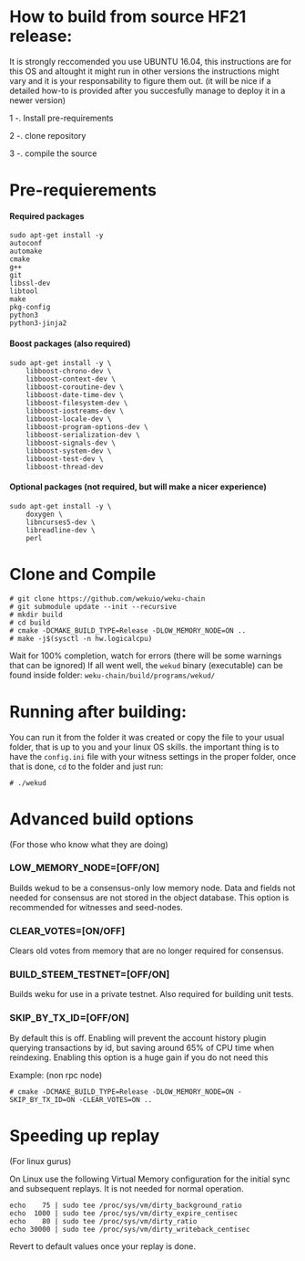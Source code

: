 # How to build from source HF21 release:

It is strongly reccomended you use UBUNTU 16.04, this instructions are for this OS and altought it might run in other versions the instructions might vary and it is your responsability to figure them out. (it will be nice if a detailed how-to is provided after you succesfully manage to deploy it in a newer version)

1 -. Install pre-requirements

2 -. clone repository

3 -. compile the source

# Pre-requierements


#### Required packages
```
sudo apt-get install -y 
autoconf 
automake 
cmake 
g++ 
git 
libssl-dev 
libtool 
make 
pkg-config 
python3 
python3-jinja2
```

#### Boost packages (also required)
```
sudo apt-get install -y \
    libboost-chrono-dev \
    libboost-context-dev \
    libboost-coroutine-dev \
    libboost-date-time-dev \
    libboost-filesystem-dev \
    libboost-iostreams-dev \
    libboost-locale-dev \
    libboost-program-options-dev \
    libboost-serialization-dev \
    libboost-signals-dev \
    libboost-system-dev \
    libboost-test-dev \
    libboost-thread-dev
```

#### Optional packages (not required, but will make a nicer experience)
```
sudo apt-get install -y \
    doxygen \
    libncurses5-dev \
    libreadline-dev \
    perl

```



# Clone and Compile

```
# git clone https://github.com/wekuio/weku-chain
# git submodule update --init --recursive
# mkdir build
# cd build
# cmake -DCMAKE_BUILD_TYPE=Release -DLOW_MEMORY_NODE=ON ..
# make -j$(sysctl -n hw.logicalcpu)
```

Wait for 100% completion, watch for errors (there will be some warnings that can be ignored)
If all went well, the `wekud` binary (executable) can be found inside folder: `weku-chain/build/programs/wekud/`

# Running after building:

You can run it from the folder it was created or copy the file to your usual folder, that is up to you and your linux OS skills.
the important thing is to have the `config.ini` file with your witness settings in the proper folder,  once that is done, `cd` to the folder and just run:

```
# ./wekud
```


# Advanced build options
(For those who know what they are doing)

### LOW_MEMORY_NODE=[OFF/ON]

Builds wekud to be a consensus-only low memory node. Data and fields not
needed for consensus are not stored in the object database. This option is
recommended for witnesses and seed-nodes.

### CLEAR_VOTES=[ON/OFF]

Clears old votes from memory that are no longer required for consensus.

### BUILD_STEEM_TESTNET=[OFF/ON]

Builds weku for use in a private testnet. Also required for building unit tests.

### SKIP_BY_TX_ID=[OFF/ON]

By default this is off. Enabling will prevent the account history plugin querying transactions
by id, but saving around 65% of CPU time when reindexing. Enabling this option is a
huge gain if you do not need this

Example: (non rpc node)
```
# cmake -DCMAKE_BUILD_TYPE=Release -DLOW_MEMORY_NODE=ON -SKIP_BY_TX_ID=ON -CLEAR_VOTES=ON ..
```

# Speeding up replay
(For linux gurus)

On Linux use the following Virtual Memory configuration for the initial sync and subsequent replays. It is not needed for normal operation.
```
echo    75 | sudo tee /proc/sys/vm/dirty_background_ratio
echo  1000 | sudo tee /proc/sys/vm/dirty_expire_centisec
echo    80 | sudo tee /proc/sys/vm/dirty_ratio
echo 30000 | sudo tee /proc/sys/vm/dirty_writeback_centisec
``` 

Revert to default values once your replay is done. 
